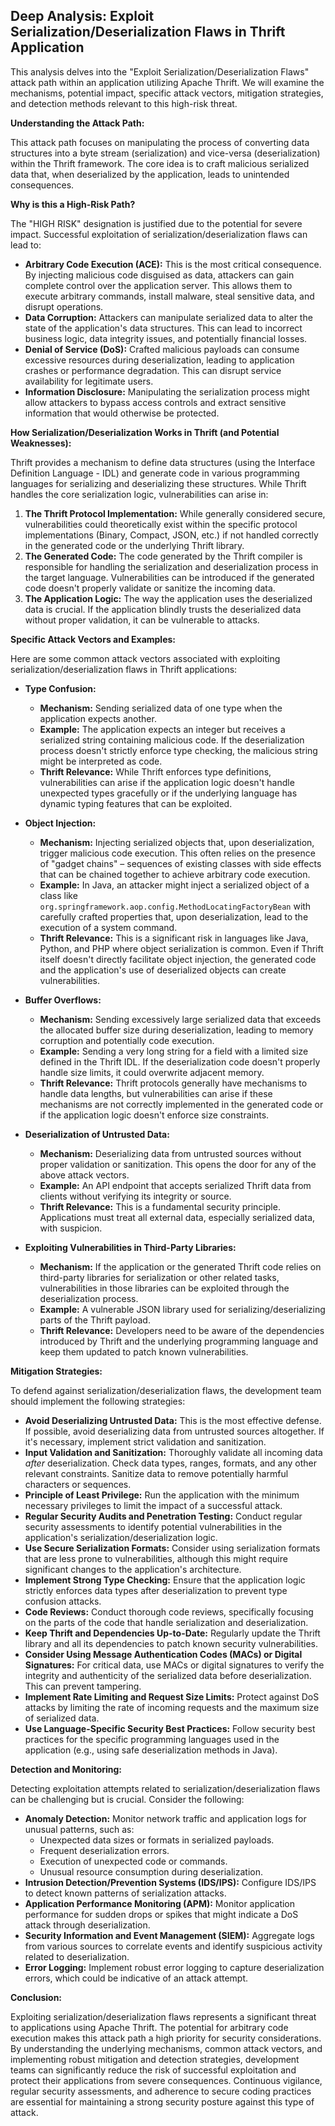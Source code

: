 ## Deep Analysis: Exploit Serialization/Deserialization Flaws in Thrift Application

This analysis delves into the "Exploit Serialization/Deserialization Flaws" attack path within an application utilizing Apache Thrift. We will examine the mechanisms, potential impact, specific attack vectors, mitigation strategies, and detection methods relevant to this high-risk threat.

**Understanding the Attack Path:**

This attack path focuses on manipulating the process of converting data structures into a byte stream (serialization) and vice-versa (deserialization) within the Thrift framework. The core idea is to craft malicious serialized data that, when deserialized by the application, leads to unintended consequences.

**Why is this a High-Risk Path?**

The "HIGH RISK" designation is justified due to the potential for severe impact. Successful exploitation of serialization/deserialization flaws can lead to:

* **Arbitrary Code Execution (ACE):** This is the most critical consequence. By injecting malicious code disguised as data, attackers can gain complete control over the application server. This allows them to execute arbitrary commands, install malware, steal sensitive data, and disrupt operations.
* **Data Corruption:** Attackers can manipulate serialized data to alter the state of the application's data structures. This can lead to incorrect business logic, data integrity issues, and potentially financial losses.
* **Denial of Service (DoS):**  Crafted malicious payloads can consume excessive resources during deserialization, leading to application crashes or performance degradation. This can disrupt service availability for legitimate users.
* **Information Disclosure:**  Manipulating the serialization process might allow attackers to bypass access controls and extract sensitive information that would otherwise be protected.

**How Serialization/Deserialization Works in Thrift (and Potential Weaknesses):**

Thrift provides a mechanism to define data structures (using the Interface Definition Language - IDL) and generate code in various programming languages for serializing and deserializing these structures. While Thrift handles the core serialization logic, vulnerabilities can arise in:

1. **The Thrift Protocol Implementation:** While generally considered secure, vulnerabilities could theoretically exist within the specific protocol implementations (Binary, Compact, JSON, etc.) if not handled correctly in the generated code or the underlying Thrift library.
2. **The Generated Code:** The code generated by the Thrift compiler is responsible for handling the serialization and deserialization process in the target language. Vulnerabilities can be introduced if the generated code doesn't properly validate or sanitize the incoming data.
3. **The Application Logic:**  The way the application uses the deserialized data is crucial. If the application blindly trusts the deserialized data without proper validation, it can be vulnerable to attacks.

**Specific Attack Vectors and Examples:**

Here are some common attack vectors associated with exploiting serialization/deserialization flaws in Thrift applications:

* **Type Confusion:**
    * **Mechanism:** Sending serialized data of one type when the application expects another.
    * **Example:**  The application expects an integer but receives a serialized string containing malicious code. If the deserialization process doesn't strictly enforce type checking, the malicious string might be interpreted as code.
    * **Thrift Relevance:**  While Thrift enforces type definitions, vulnerabilities can arise if the application logic doesn't handle unexpected types gracefully or if the underlying language has dynamic typing features that can be exploited.

* **Object Injection:**
    * **Mechanism:** Injecting serialized objects that, upon deserialization, trigger malicious code execution. This often relies on the presence of "gadget chains" – sequences of existing classes with side effects that can be chained together to achieve arbitrary code execution.
    * **Example:** In Java, an attacker might inject a serialized object of a class like `org.springframework.aop.config.MethodLocatingFactoryBean` with carefully crafted properties that, upon deserialization, lead to the execution of a system command.
    * **Thrift Relevance:**  This is a significant risk in languages like Java, Python, and PHP where object serialization is common. Even if Thrift itself doesn't directly facilitate object injection, the generated code and the application's use of deserialized objects can create vulnerabilities.

* **Buffer Overflows:**
    * **Mechanism:** Sending excessively large serialized data that exceeds the allocated buffer size during deserialization, leading to memory corruption and potentially code execution.
    * **Example:** Sending a very long string for a field with a limited size defined in the Thrift IDL. If the deserialization code doesn't properly handle size limits, it could overwrite adjacent memory.
    * **Thrift Relevance:** Thrift protocols generally have mechanisms to handle data lengths, but vulnerabilities can arise if these mechanisms are not correctly implemented in the generated code or if the application logic doesn't enforce size constraints.

* **Deserialization of Untrusted Data:**
    * **Mechanism:** Deserializing data from untrusted sources without proper validation or sanitization. This opens the door for any of the above attack vectors.
    * **Example:**  An API endpoint that accepts serialized Thrift data from clients without verifying its integrity or source.
    * **Thrift Relevance:**  This is a fundamental security principle. Applications must treat all external data, especially serialized data, with suspicion.

* **Exploiting Vulnerabilities in Third-Party Libraries:**
    * **Mechanism:** If the application or the generated Thrift code relies on third-party libraries for serialization or other related tasks, vulnerabilities in those libraries can be exploited through the deserialization process.
    * **Example:** A vulnerable JSON library used for serializing/deserializing parts of the Thrift payload.
    * **Thrift Relevance:** Developers need to be aware of the dependencies introduced by Thrift and the underlying programming language and keep them updated to patch known vulnerabilities.

**Mitigation Strategies:**

To defend against serialization/deserialization flaws, the development team should implement the following strategies:

* **Avoid Deserializing Untrusted Data:** This is the most effective defense. If possible, avoid deserializing data from untrusted sources altogether. If it's necessary, implement strict validation and sanitization.
* **Input Validation and Sanitization:**  Thoroughly validate all incoming data *after* deserialization. Check data types, ranges, formats, and any other relevant constraints. Sanitize data to remove potentially harmful characters or sequences.
* **Principle of Least Privilege:**  Run the application with the minimum necessary privileges to limit the impact of a successful attack.
* **Regular Security Audits and Penetration Testing:** Conduct regular security assessments to identify potential vulnerabilities in the application's serialization/deserialization logic.
* **Use Secure Serialization Formats:** Consider using serialization formats that are less prone to vulnerabilities, although this might require significant changes to the application's architecture.
* **Implement Strong Type Checking:** Ensure that the application logic strictly enforces data types after deserialization to prevent type confusion attacks.
* **Code Reviews:** Conduct thorough code reviews, specifically focusing on the parts of the code that handle serialization and deserialization.
* **Keep Thrift and Dependencies Up-to-Date:** Regularly update the Thrift library and all its dependencies to patch known security vulnerabilities.
* **Consider Using Message Authentication Codes (MACs) or Digital Signatures:**  For critical data, use MACs or digital signatures to verify the integrity and authenticity of the serialized data before deserialization. This can prevent tampering.
* **Implement Rate Limiting and Request Size Limits:**  Protect against DoS attacks by limiting the rate of incoming requests and the maximum size of serialized data.
* **Use Language-Specific Security Best Practices:**  Follow security best practices for the specific programming languages used in the application (e.g., using safe deserialization methods in Java).

**Detection and Monitoring:**

Detecting exploitation attempts related to serialization/deserialization flaws can be challenging but is crucial. Consider the following:

* **Anomaly Detection:** Monitor network traffic and application logs for unusual patterns, such as:
    * Unexpected data sizes or formats in serialized payloads.
    * Frequent deserialization errors.
    * Execution of unexpected code or commands.
    * Unusual resource consumption during deserialization.
* **Intrusion Detection/Prevention Systems (IDS/IPS):** Configure IDS/IPS to detect known patterns of serialization attacks.
* **Application Performance Monitoring (APM):** Monitor application performance for sudden drops or spikes that might indicate a DoS attack through deserialization.
* **Security Information and Event Management (SIEM):**  Aggregate logs from various sources to correlate events and identify suspicious activity related to deserialization.
* **Error Logging:**  Implement robust error logging to capture deserialization errors, which could be indicative of an attack attempt.

**Conclusion:**

Exploiting serialization/deserialization flaws represents a significant threat to applications using Apache Thrift. The potential for arbitrary code execution makes this attack path a high priority for security considerations. By understanding the underlying mechanisms, common attack vectors, and implementing robust mitigation and detection strategies, development teams can significantly reduce the risk of successful exploitation and protect their applications from severe consequences. Continuous vigilance, regular security assessments, and adherence to secure coding practices are essential for maintaining a strong security posture against this type of attack.
